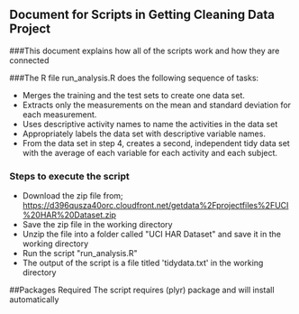 ## Document for Scripts in Getting Cleaning Data Project 
###This document explains how all of the scripts work and how they are connected


###The R file run_analysis.R does the following sequence of tasks:

* Merges the training and the test sets to create one data set.
* Extracts only the measurements on the mean and standard deviation for each measurement. 
* Uses descriptive activity names to name the activities in the data set
* Appropriately labels the data set with descriptive variable names. 
* From the data set in step 4, creates a second, independent tidy data set with the average of each variable for each activity and each subject.

### Steps to execute the script
* Download the zip file from; https://d396qusza40orc.cloudfront.net/getdata%2Fprojectfiles%2FUCI%20HAR%20Dataset.zip 
* Save the zip file in the working directory
* Unzip the file into a folder called "UCI HAR Dataset" and save it in the working directory
* Run the script "run_analysis.R"
* The output of the script is a file titled 'tidydata.txt' in the working directory

##Packages Required
The script requires (plyr) package and will install automatically

